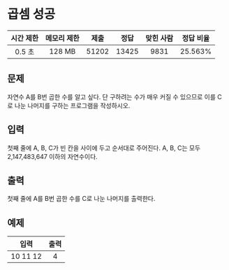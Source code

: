 # 곱셈 성공
| 시간 제한 | 메모리 제한 | 제출 | 정답 | 맞힌 사람 | 정답 비율 |
| :-----: | :-----: | :-----: | :-----: | :----: | :-------: |
| 0.5 초 | 128 MB | 51202 | 13425 | 9831 | 25.563% |

## 문제
자연수 A를 B번 곱한 수를 알고 싶다. 단 구하려는 수가 매우 커질 수 있으므로 이를 C로 나눈 나머지를 구하는 프로그램을 작성하시오.

## 입력
첫째 줄에 A, B, C가 빈 칸을 사이에 두고 순서대로 주어진다. A, B, C는 모두 2,147,483,647 이하의 자연수이다.

## 출력
첫째 줄에 A를 B번 곱한 수를 C로 나눈 나머지를 출력한다.

## 예제
| 입력 | 출력 
| :--------: | :--: |
| 10 11 12 | 4 |